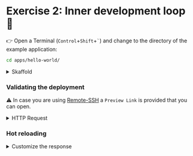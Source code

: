 # Exercise 2: Inner development loop 📝

👉 Open a Terminal (`Control`+`Shift`+<code>`</code>) and change to the directory of the example application:

```sh
cd apps/hello-world/
```
<details>
<summary>Skaffold</summary>

⚠️ Did you [set the default container repository for Skaffold](../04_skaffold/)?

```sh
skaffold dev
```
</details>

### Validating the deployment

⚠️ In case you are using [Remote-SSH](../01_workstation/README.md#remote-ssh) a `Preview Link` is provided that you can open.

<details>
<summary>HTTP Request</summary>

👉 Open an additional Terminal (`Control`+`Shift`+<code>`</code>) and execute:

```sh
curl http://127.0.0.1:8080/
```
Note that this is possible due to port-forwarding as defined in the `dev` profile of the `skaffold.yaml`.

In case you deployed an `HTTPRoute` for an **external** `Gateway` (cf. [`gateway.yaml`](../../apps/hello-world/k8s/base/gateway.yaml)) you can lookup the IP-address with:
```sh
kubectl get gateway
```
and use it with the standard port (cf. [`gateway.yaml`](../../apps/hello-world/k8s/base/gateway.yaml)):
```sh
curl http://$GATEWAY_IP/
```

Note: By default an **internal** Application Load Balancer is used that can only be accessed within the VPC.
</details>

### Hot reloading

<details>
<summary>Customize the response</summary>

👉 Uncomment the last 3 lines in [`deployment.yaml`](../../apps/hello-world/k8s/base/deployment.yaml).

👉 Watch skaffold do the redeployment.

👉 Test/validate with `curl` as previously to see the effect of your changes.

You may want to customize the value of the `NAME` environment variable as defined in the [`deployment.yaml`](../../apps/hello-world/k8s/base/deployment.yaml).

Also you can modify [`main.go`](../../apps/hello-world/src/main.go), e.g., by uppercassing `Hello` or translating it to another language.
</details>
